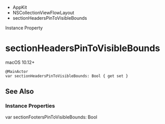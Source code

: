 

- AppKit
- NSCollectionViewFlowLayout
-  sectionHeadersPinToVisibleBounds 

Instance Property

# sectionHeadersPinToVisibleBounds

macOS 10.12+

``` source
@MainActor
var sectionHeadersPinToVisibleBounds: Bool { get set }
```

## See Also

### Instance Properties

var sectionFootersPinToVisibleBounds: Bool

